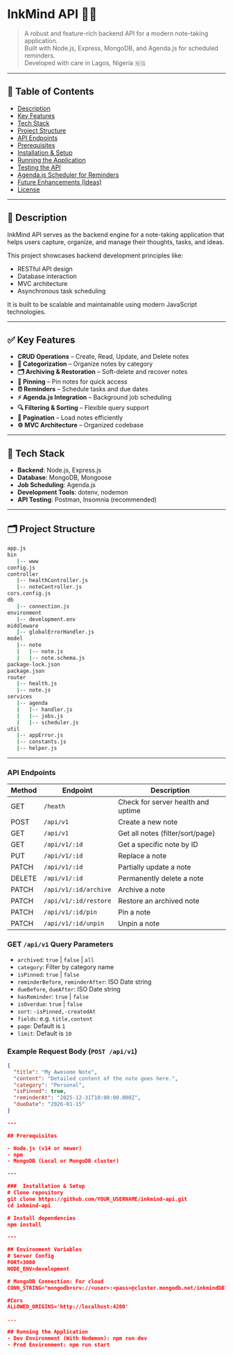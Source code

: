 # InkMind API 🧠📝

> A robust and feature-rich backend API for a modern note-taking application.  
> Built with Node.js, Express, MongoDB, and Agenda.js for scheduled reminders.  
> Developed with care in Lagos, Nigeria 🇳🇬

---

## 📌 Table of Contents

- [Description](#description)
- [Key Features](#key-features)
- [Tech Stack](#tech-stack)
- [Project Structure](#project-structure)
- [API Endpoints](#api-endpoints)
- [Prerequisites](#prerequisites)
- [Installation & Setup](#installation--setup)
- [Running the Application](#running-the-application)
- [Testing the API](#testing-the-api)
- [Agenda.js Scheduler for Reminders](#agendajs-scheduler-for-reminders)
- [Future Enhancements (Ideas)](#future-enhancements-ideas)
- [License](#license)

---

## 🧠 Description

InkMind API serves as the backend engine for a note-taking application that helps users capture, organize, and manage their thoughts, tasks, and ideas.

This project showcases backend development principles like:

- RESTful API design
- Database interaction
- MVC architecture
- Asynchronous task scheduling

It is built to be scalable and maintainable using modern JavaScript technologies.

---

## ✅ Key Features

- **CRUD Operations** – Create, Read, Update, and Delete notes  
- **📁 Categorization** – Organize notes by category  
- **🗂 Archiving & Restoration** – Soft-delete and recover notes  
- **📌 Pinning** – Pin notes for quick access  
- **⏰ Reminders** – Schedule tasks and due dates  
- **⚡ Agenda.js Integration** – Background job scheduling  
- **🔍 Filtering & Sorting** – Flexible query support  
- **📄 Pagination** – Load notes efficiently  
- **⚙️ MVC Architecture** – Organized codebase

---

## 🧰 Tech Stack

- **Backend**: Node.js, Express.js  
- **Database**: MongoDB, Mongoose  
- **Job Scheduling**: Agenda.js  
- **Development Tools**: dotenv, nodemon  
- **API Testing**: Postman, Insomnia (recommended)

---

## 🗂 Project Structure

```bash
app.js
bin
   |-- www
config.js
controller
   |-- healthController.js
   |-- noteController.js
cors.config.js
db
   |-- connection.js
environment
   |-- development.env
middleware
   |-- globalErrorHandler.js
model
   |-- note
   |   |-- note.js
   |   |-- note.schema.js
package-lock.json
package.json
router
   |-- health.js
   |-- note.js
services
   |-- agenda
   |   |-- handler.js
   |   |-- jobs.js
   |   |-- scheduler.js
util
   |-- appError.js
   |-- constants.js
   |-- helper.js
```


---

### API Endpoints

| Method | Endpoint               | Description                          |
|--------|----------------------- |--------------------------------------|
| GET    | `/heath`               | Check for server health and uptime   |
| POST   | `/api/v1`              | Create a new note                    |
| GET    | `/api/v1`              | Get all notes (filter/sort/page)     |
| GET    | `/api/v1/:id`          | Get a specific note by ID            |
| PUT    | `/api/v1/:id`          | Replace a note                       |
| PATCH  | `/api/v1/:id`          | Partially update a note              |
| DELETE | `/api/v1/:id`          | Permanently delete a note            |
| PATCH  | `/api/v1/:id/archive`  | Archive a note                       |
| PATCH  | `/api/v1/:id/restore`  | Restore an archived note             |
| PATCH  | `/api/v1/:id/pin`      | Pin a note                           |
| PATCH  | `/api/v1/:id/unpin`    | Unpin a note                         |

### GET `/api/v1` Query Parameters

- `archived`: `true` | `false` | `all`
- `category`: Filter by category name
- `isPinned`: `true` | `false`
- `reminderBefore`, `reminderAfter`: ISO Date string
- `dueBefore`, `dueAfter`: ISO Date string
- `hasReminder`: `true` | `false`
- `isOverdue`: `true` | `false`
- `sort`: `-isPinned,-createdAt`
- `fields`: e.g. `title,content`
- `page`: Default is `1`
- `limit`: Default is `10`

### Example Request Body (`POST /api/v1`)

```json
{
  "title": "My Awesome Note",
  "content": "Detailed content of the note goes here.",
  "category": "Personal",
  "isPinned": true,
  "reminderAt": "2025-12-31T10:00:00.000Z",
  "dueDate": "2026-01-15"
}

---

## Prerequisites

- Node.js (v14 or newer)  
- npm 
- MongoDB (Local or MongoDB cluster)  

---

###  Installation & Setup
# Clone repository
git clone https://github.com/YOUR_USERNAME/inkmind-api.git
cd inkmind-api

# Install dependencies
npm install

---

## Environment Variables
# Server Config
PORT=3000
NODE_ENV=development

# MongoDB Connection: For cloud
CONN_STRING="mongodb+srv://<user>:<pass>@cluster.mongodb.net/inkmindDB?retryWrites=true&w=majority"

#Cors 
ALLOWED_ORIGINS='http://localhost:4200'

...

## Running the Application
- Dev Environment (With Nodemon): npm run dev
- Prod Environment: npm run start
